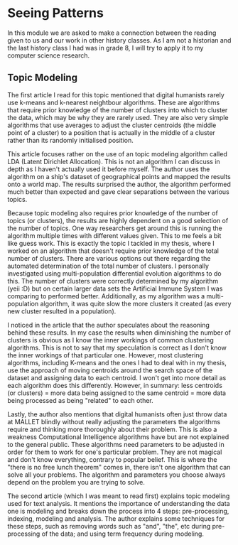 # Seeing Patterns

In this module we are asked to make a connection between the reading given to us and our work in other history classes. As I am not a historian and the last history class I had was in grade 8, I will try to apply it to my computer science research.

## Topic Modeling

The first article I read for this topic mentioned that digital humanists rarely use k-means and k-nearest neightbour algorithms. These are algorithms that require prior knowledge of the number of clusters into which to cluster the data, which may be why they are rarely used. They are also very simple algorithms that use averages to adjust the cluster centroids (the middle point of a cluster) to a position that is actually in the middle of a cluster rather than its randomly initialised position. 

This article focuses rather on the use of an topic modeling algorithm called LDA (Latent Dirichlet Allocation). This is not an algorithm I can discuss in depth as I haven't actually used it before myself. The author uses the algorithm on a ship's dataset of geographical points and mapped the results onto a world map. The results surprised the author, the algorithm performed much better than expected and gave clear separations between the various topics.

Because topic modeling also requires prior knowledge of the number of topics (or clusters), the results are highly dependent on a good selection of the number of topics. One way researchers get around this is running the algorithm multiple times with different values given. This to me feels a bit like guess work. This is exactly the topic I tackled in my thesis, where I worked on an algorithm that doesn't require prior knowledge of the total number of clusters. There are various options out there regarding the automated determination of the total number of clusters. I personally investigated using multi-population differential evolution algorithms to do this. The number of clusters were correctly determined by my algorithm (yeii :D) but on certain larger data sets the Artificial Immune System I was comparing to performed better. Additionally, as my algorithm was a multi-population algorithm, it was quite slow the more clusters it created (as every new cluster resulted in a population).

I noticed in the article that the author speculates about the reasoning behind these results. In my case the results when diminishing the number of clusters is obvious as I know the inner workings of common clustering algorithms. This is not to say that my speculation is correct as I don't know the inner workings of that particular one. However, most clustering algorithms, including K-means and the ones I had to deal with in my thesis, use the approach of moving centroids around the search space of the dataset and assigning data to each centroid. I won't  get into more detail as each  algorithm does this differently. However, in summary: less centroids (or clusters) = more data being assigned to the same centroid = more data being processed as being "related" to each other.

Lastly, the author also mentions that digital humanists often just throw data at MALLET blindly without really adjusting the parameters the algorithms require and thinking more thoroughly about their problem. This is also a weakness Computational Intelligence algorithms have but are not explained to the general public. These algorithms need parameters to be adjusted in order for them to work for one's particular problem. They are not magical and don't know everything, contrary to popular belief. This is where the "there is no free lunch theorem" comes in, there isn't one algorithm that can solve all your problems. The algorithm and parameters you choose always depend on the problem you are trying to solve.

The second article (which I was meant to read first) explains topic modeling used for text analysis. It mentions the importance of understanding the data one is modeling and breaks down the process into 4 steps: pre-processing, indexing, modeling and analysis. The author explains some techniques for these steps, such as removing words such as "and", "the", etc during pre-processing of the data; and using term frequency during modeling.
